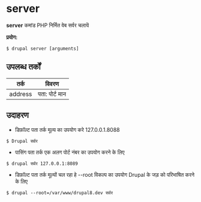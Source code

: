 # server
**server** कमांड PHP निर्मित वेब सर्वर चलायॆ

**प्रयोग:**
```
$ drupal server [arguments] 
```

## उपलब्ध तर्कों
तर्क | विवरण
---------|-------------
address | पता: पोर्ट मान

## उदाहरण
* डिफ़ॉल्ट पता तर्क मूल्य का उपयोग करे 127.0.0.1.8088
```
$ Drupal सर्वर
```
* पासिंग पता तर्क एक अलग पोर्ट नंबर का उपयोग करने के लिए
```
$ drupal सर्वर 127.0.0.1:8089
```
* डिफ़ॉल्ट पता तर्क मूल्यों चल रहा हे --root विकल्प का उपयोग Drupal के जड़ को परिभाषित करने के लिए
```
$ drupal --root=/var/www/drupal8.dev सर्वर
```
